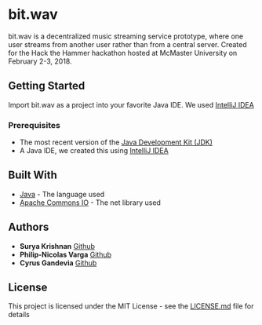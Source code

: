 # bit.wav

bit.wav is a decentralized music streaming service prototype, where one user streams from another user rather than from a central server. Created for the Hack the Hammer hackathon hosted at McMaster University on February 2-3, 2018.

## Getting Started

Import bit.wav as a project into your favorite Java IDE. We used [IntelliJ IDEA](https://www.jetbrains.com/idea/)

### Prerequisites

* The most recent version of the [Java Development Kit (JDK)](http://www.oracle.com/technetwork/java/javase/downloads/jdk8-downloads-2133151.html)
* A Java IDE, we created this using [IntelliJ IDEA](https://www.jetbrains.com/idea/)

## Built With

* [Java](https://docs.oracle.com/javase/8/docs/) - The language used
* [Apache Commons IO](https://commons.apache.org/proper/commons-io/download_io.cgi) - The net library used

## Authors

* **Surya Krishnan** [Github](https://github.com/krsh2001)
* **Philip-Nicolas Varga** [Github](https://github.com/Philip-Nicolas)
* **Cyrus Gandevia** [Github](https://github.com/CyrusGandevia)

## License

This project is licensed under the MIT License - see the [LICENSE.md](LICENSE.md) file for details
